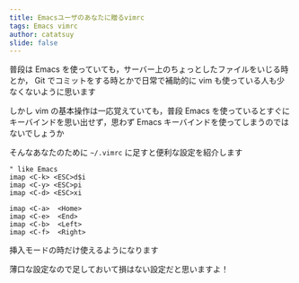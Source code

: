 ```yaml
---
title: Emacsユーザのあなたに贈るvimrc
tags: Emacs vimrc
author: catatsuy
slide: false
---
```

普段は Emacs を使っていても，サーバー上のちょっとしたファイルをいじる時とか，
Git でコミットをする時とかで日常で補助的に vim も使っている人も少なくないように思います

しかし vim の基本操作は一応覚えていても，普段 Emacs を使っているとすぐにキーバインドを思い出せず，思わず Emacs キーバインドを使ってしまうのではないでしょうか

そんなあなたのために `~/.vimrc` に足すと便利な設定を紹介します

```.vim:.vimrc
" like Emacs
imap <C-k> <ESC>d$i
imap <C-y> <ESC>pi
imap <C-d> <ESC>xi

imap <C-a>  <Home>
imap <C-e>  <End>
imap <C-b>  <Left>
imap <C-f>  <Right>
```

挿入モードの時だけ使えるようになります

薄口な設定なので足しておいて損はない設定だと思いますよ！

